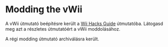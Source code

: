 # Modding the vWii

A vWii útmutató beépítésre került a [Wii Hacks Guide](https://wii.hacks.guide/get-started) útmutatóba. Látogasd meg azt a részletes útmutatóért a vWii moddolásához.

A régi modding útmutató archiválásra került.

